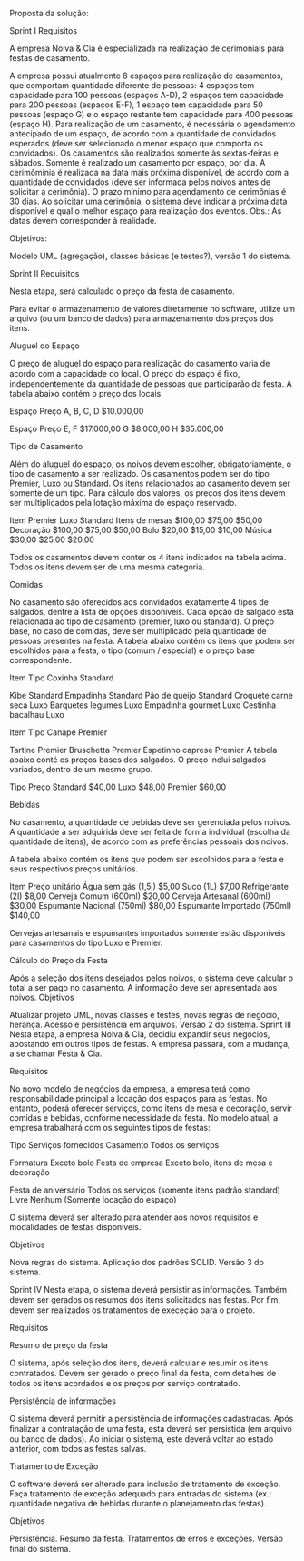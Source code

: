 Proposta da solução:

Sprint I
Requisitos

A empresa Noiva & Cia é especializada na realização de cerimoniais para festas de casamento.

A empresa possui atualmente 8 espaços para realização de casamentos, que comportam quantidade diferente de pessoas: 4 espaços tem capacidade para 100 pessoas (espaços A-D), 2 espaços tem capacidade para 200 pessoas (espaços E-F), 1 espaço tem capacidade para 50 pessoas (espaço G) e o espaço restante tem capacidade para 400 pessoas (espaço H).
Para realização de um casamento, é necessária o agendamento antecipado de um espaço, de acordo com a quantidade de convidados esperados (deve ser selecionado o menor espaço que comporta os convidados).
Os casamentos são realizados somente às sextas-feiras e sábados. Somente é realizado um casamento por espaço, por dia.
A cerimôminia é realizada na data mais próxima disponível, de acordo com a quantidade de convidados (deve ser informada pelos noivos antes de solicitar a cerimônia).
O prazo mínimo para agendamento de cerimônias é 30 dias. Ao solicitar uma cerimônia, o sistema deve indicar a próxima data disponível e qual o melhor espaço para realização dos eventos.
Obs.: As datas devem corresponder à realidade.

Objetivos:

Modelo UML (agregação), classes básicas (e testes?), versão 1 do sistema.

Sprint II
Requisitos

Nesta etapa, será calculado o preço da festa de casamento.

Para evitar o armazenamento de valores diretamente no software, utilize um arquivo (ou um banco de dados) para armazenamento dos preços dos itens.

Aluguel do Espaço

O preço de aluguel do espaço para realização do casamento varia de acordo com a capacidade do local. O preço do espaço é ﬁxo, independentemente da quantidade de pessoas que participarão da festa.
A tabela abaixo contém o preço dos locais.

Espaço	Preço
A, B, C, D	$10.000,00
 
 

Espaço	Preço
E, F	$17.000,00
G	$8.000,00
H	$35.000,00

Tipo de Casamento

Além do aluguel do espaço, os noivos devem escolher, obrigatoriamente, o tipo de casamento a ser realizado. Os casamentos podem ser do tipo Premier, Luxo ou Standard. Os itens relacionados ao casamento devem ser somente de um tipo. Para cálculo dos valores, os preços dos itens devem ser multiplicados pela lotação máxima do espaço reservado.

Item	Premier	Luxo	Standard
Itens de mesas	$100,00	$75,00	$50,00
Decoração	$100,00	$75,00	$50,00
Bolo	$20,00	$15,00	$10,00
Música	$30,00	$25,00	$20,00

Todos os casamentos devem conter os 4 itens indicados na tabela acima. Todos os itens devem ser de uma mesma categoria.

Comidas

No casamento são oferecidos aos convidados exatamente 4 tipos de salgados, dentre a lista de opções disponíveis. Cada opção de salgado está relacionada ao tipo de casamento (premier, luxo ou standard). O preço base, no caso de comidas, deve ser multiplicado pela quantidade de pessoas presentes na festa.
A tabela abaixo contém os itens que podem ser escolhidos para a festa, o tipo (comum / especial) e o preço base correspondente.

Item	Tipo
Coxinha	Standard
 
Kibe	Standard
Empadinha	Standard
Pão de queijo	Standard Croquete carne seca	Luxo Barquetes legumes	Luxo Empadinha gourmet	Luxo Cestinha bacalhau	Luxo

 
Item	Tipo
Canapé	Premier
 
Tartine	Premier
Bruschetta	Premier Espetinho caprese	Premier
A tabela abaixo conté os preços bases dos salgados. O preço inclui salgados variados, dentro de um mesmo grupo.

Tipo	Preço
Standard	$40,00
Luxo	$48,00
Premier	$60,00

Bebidas

No casamento, a quantidade de bebidas deve ser gerenciada pelos noivos. A quantidade a ser adquirida deve ser feita de forma individual (escolha da quantidade de itens), de acordo com as preferências pessoais dos noivos.

A tabela abaixo contém os itens que podem ser escolhidos para a festa e seus respectivos preços unitários.

Item	Preço unitário
Água sem gás (1,5l)	$5,00
Suco (1L)	$7,00
Refrigerante (2l)	$8,00
Cerveja Comum (600ml)	$20,00
Cerveja Artesanal (600ml)	$30,00
Espumante Nacional (750ml)	$80,00
Espumante Importado (750ml)	$140,00

Cervejas artesanais e espumantes importados somente estão disponíveis para casamentos do tipo Luxo e Premier.

Cálculo do Preço da Festa
 
Após a seleção dos itens desejados pelos noivos, o sistema deve calcular o total a ser pago no casamento. A informação deve ser apresentada aos noivos.
Objetivos

Atualizar projeto UML, novas classes e testes, novas regras de negócio, herança. Acesso e persistência em arquivos. Versão 2 do sistema.
Sprint III
Nesta etapa, a empresa Noiva & Cia, decidiu expandir seus negócios, apostando em outros tipos de festas. A empresa passará, com a mudança, a se chamar Festa & Cia.

Requisitos

No novo modelo de negócios da empresa, a empresa terá como responsabilidade principal a locação dos espaços para as festas.
No entanto, poderá oferecer serviços, como itens de mesa e decoração, servir comidas e bebidas, conforme necessidade da festa.
No modelo atual, a empresa trabalhará com os seguintes tipos de festas:

Tipo	Serviços fornecidos
Casamento	Todos os serviços
 
Formatura	Exceto bolo
Festa de empresa	Exceto bolo, itens de mesa e decoração
 
Festa de aniversário	Todos os serviços (somente itens padrão standard)
Livre	Nenhum (Somente locação do espaço)

O sistema deverá ser alterado para atender aos novos requisitos e modalidades de festas disponíveis.

Objetivos

Nova regras do sistema. Aplicação dos padrões SOLID. Versão 3 do sistema.

Sprint IV
Nesta etapa, o sistema deverá persistir as informações. Também devem ser gerados os resumos dos itens solicitados nas festas. Por ﬁm, devem ser realizados os tratamentos de execeção para o projeto.

Requisitos

Resumo de preço da festa

O sistema, após seleção dos itens, deverá calcular e resumir os itens contratados. Devem ser gerado o preço ﬁnal da festa, com detalhes de todos os itens acordados e os preços por serviço contratado.
 
Persistência de informações

O sistema deverá permitir a persistência de informações cadastradas. Após ﬁnalizar a contratação de uma festa, esta deverá ser persistida (em arquivo ou banco de dados). Ao iniciar o sistema, este deverá voltar ao estado anterior, com todos as festas salvas.

Tratamento de Exceção

O software deverá ser alterado para inclusão de tratamento de exceção. Faça tratamento de exceção adequado para entradas do sistema (ex.: quantidade negativa de bebidas durante o planejamento das festas).

Objetivos

Persistência. Resumo da festa. Tratamentos de erros e exceções. Versão ﬁnal do sistema.
